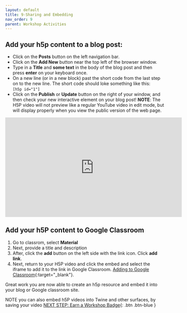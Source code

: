 ```yaml
---
layout: default
title: 9-Sharing and Embedding 
nav_order: 9
parent: Workshop Activities
---
```


## Add your h5p content to a blog post:
- Click on the **Posts** button on the left navigation bar.
- Click on the **Add New** button near the top left of the browser window.
- Type in a **Title** and **some text** in the body of the blog post and then press **enter** on your keyboard once.
- On a new line (or in a new block) past the short code from the last step on to the new line. The short code should loke something like this: <br><code>[h5p id="1"]</code>
- Click on the **Publish** or **Update** button on the right of your window, and then check your new interactive element on your blog post! **NOTE**: The H5P video will not preview like a regular YouTube video in edit mode, but will display properly when you view the public version of the web page.
<iframe width="560" height="315" src="https://www.youtube.com/embed/4PDuNWv19Jw" title="Embedding H5P in Wordpress" frameborder="0" allow="accelerometer; autoplay; clipboard-write; encrypted-media; gyroscope; picture-in-picture" allowfullscreen></iframe>

## Add your h5P content to Google Classroom
1. Go to classrom, select **Material**
2. Next, provide a title and description
3. After, click the **add** button on the left side with the link icon. Click **add link**.
4. Next, return to your H5P video and click the embed and select the iframe to add it to the link in Google Classroom.
[Adding to Google Classroom](https://www.youtube.com/watch?v=d3mgQ_EecTE){:target="_blank"}.

Great work you are now able to create an h5p resource and embed it into your blog or Google classroom site. 

NOTE you can also embed h5P videos into Twine and other surfaces, by saving your video 
[NEXT STEP: Earn a Workshop Badge](informal-credentials.html){: .btn .btn-blue }

